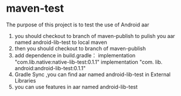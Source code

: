 # maven-test
The purpose of this project is to test the use of Android aar

1. you should checkout to branch of maven-publish to pulish you aar named 
   android-lib-test to local maven
2. then you should checkout to branch of maven-publish
2. add dependence in build.gradle： implementation "com.lib.native:native-lib-test:0.1.1" 
   implementation "com. lib. android:android-lib-test:0.1.1" 
2. Gradle Sync ,you can find aar named android-lib-test in External Libraries
3. you can use features in aar named android-lib-test
